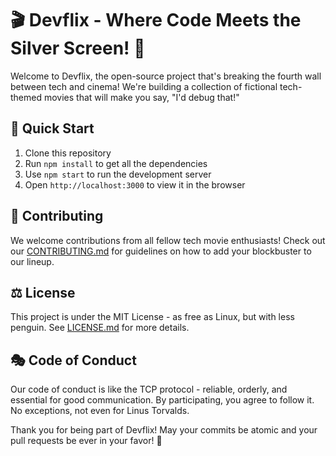 # 🎬 Devflix - Where Code Meets the Silver Screen! 🍿

Welcome to Devflix, the open-source project that's breaking the fourth wall between tech and cinema! We're building a collection of fictional tech-themed movies that will make you say, "I'd debug that!"

## 🚀 Quick Start

1. Clone this repository
2. Run `npm install` to get all the dependencies
3. Use `npm start` to run the development server
4. Open `http://localhost:3000` to view it in the browser

## 🤝 Contributing

We welcome contributions from all fellow tech movie enthusiasts! Check out our [CONTRIBUTING.md](CONTRIBUTING.md) for guidelines on how to add your blockbuster to our lineup.

## ⚖️ License

This project is under the MIT License - as free as Linux, but with less penguin. See [LICENSE.md](LICENSE.md) for more details.

## 🎭 Code of Conduct

Our code of conduct is like the TCP protocol - reliable, orderly, and essential for good communication. By participating, you agree to follow it. No exceptions, not even for Linus Torvalds.

Thank you for being part of Devflix! May your commits be atomic and your pull requests be ever in your favor! 🖖